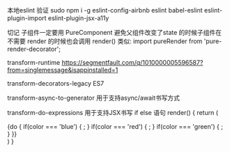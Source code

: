本地eslint 验证  sudo npm i -g eslint-config-airbnb eslint babel-eslint eslint-plugin-import eslint-plugin-jsx-a11y 

切记 子组件一定要用 PureComponent 避免父组件改变了state 的时候子组件在不需要 render 的时候也会调用 render() 类似: import pureRender from 'pure-render-decorator';

transform-runtime
https://segmentfault.com/q/1010000005596587?from=singlemessage&isappinstalled=1

transform-decorators-legacy
ES7

transform-async-to-generator
用于支持async/await书写方式

transform-do-expressions
用于支持JSX书写 if else 语句
render() {
    return (
        <div className='myComponent'>
        {do {
          if(color === 'blue') { <BlueComponent/>; }
          if(color === 'red') { <RedComponent/>; }
          if(color === 'green') { <GreenComponent/>; }
        }}
    </div>
    )
}